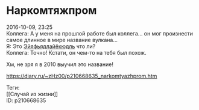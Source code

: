 Наркомтяжпром
==============

   
 2016-10-09, 23:25   
  Коллега: А у меня на прошлой работе был коллега... он мог произнести самое длинное в мире название вулкана...   
 Я: Это  [Эйяфьядлайёкюдль](https://ru.wikipedia.org/wiki/%D0%AD%D0%B9%D1%8F%D1%84%D1%8C%D1%8F%D0%B4%D0%BB%D0%B0%D0%B9%D1%91%D0%BA%D1%8E%D0%B4%D0%BB%D1%8C)  что ли?   
 Коллега: Точно! Кстати, он чем-то на тебя был похож.   
   
 Хм, не зря я в 2010 выучил это название!   
    
 <https://diary.ru/~zHz00/p210668635_narkomtyazhprom.htm>   
   
 Теги:   
 [[Случай из жизни]]   
 ID: p210668635
